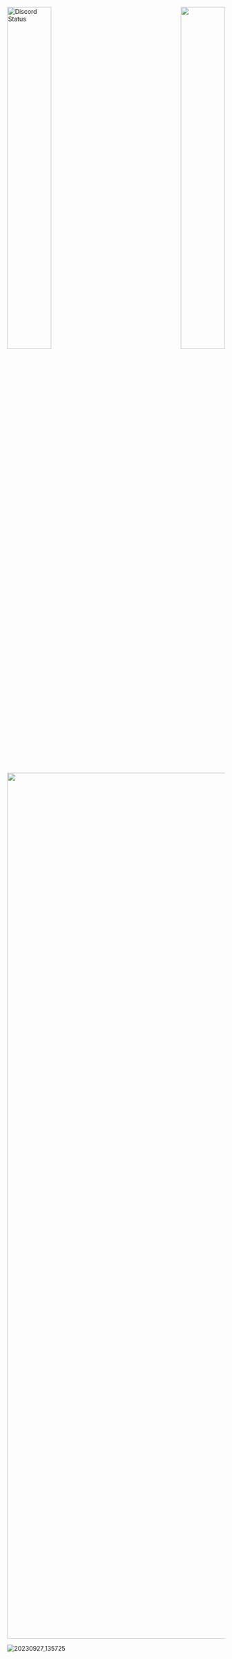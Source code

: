 <p align="left">
   <a href="https://discord.com/users/547781202019483651" target="_blank"><img width="45%" align="left" alt="Discord Status" src="https://lanyard.cnrad.dev/api/547781202019483651"></a>
</p>

<p align="right">
   <a href="https://discord.com/users/547781202019483651" target="_blank"><img width="45%" align="right alt="lastfm" src="https://lastfm-recently-played.vercel.app/api?user=sepultrex&loved=true&loved_style=4&footer_style=compact_stats&show_user=header"></a>
</p>



<p align="center">
    <img src="https://i.ibb.co/ZTYxQqh/Komi-San-Maid-Outfit-Python.png" width="2000"/>
</p>

![20230927_135725](https://github.com/user-attachments/assets/6d7bee87-ae72-40c7-af73-6cfd82e9a088)
